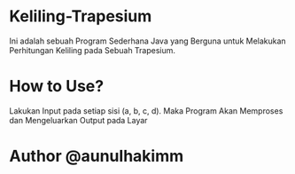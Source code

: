 # Keliling-Trapesium
Ini adalah sebuah Program Sederhana Java yang Berguna untuk Melakukan Perhitungan Keliling pada Sebuah Trapesium.

# How to Use?
Lakukan Input pada setiap sisi (a, b, c, d). Maka Program Akan Memproses dan Mengeluarkan Output pada Layar

# Author @aunulhakimm